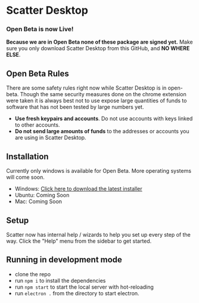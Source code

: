 # Scatter Desktop

### Open Beta is now Live!

**Because we are in Open Beta none of these package are signed yet.** Make sure you only download 
Scatter Desktop from this GitHub, and **NO WHERE ELSE**.

## Open Beta Rules

There are some safety rules right now while Scatter Desktop is in open-beta. Though the same security 
measures done on the chrome extension were taken it is always best not to use expose large quantities of funds 
to software that has not been tested by large numbers yet.

- **Use fresh keypairs and accounts**. Do not use accounts with keys linked to other accounts.
- **Do not send large amounts of funds** to the addresses or accounts you are using in Scatter Desktop.

## Installation

Currently only windows is available for Open Beta. More operating systems will come soon.

- Windows: [Click here to download the latest installer](https://github.com/GetScatter/ScatterDesktop/raw/master/release/win-Scatter%20Desktop-8.0.0.exe)
- Ubuntu: Coming Soon
- Mac: Coming Soon

## Setup

Scatter now has internal help / wizards to help you set up every step of the way.
Click the "Help" menu from the sidebar to get started.

## Running in development mode

- clone the repo
- run `npm i` to install the dependencies
- run `npm start` to start the local server with hot-reloading
- run `electron .` from the directory to start electron.






